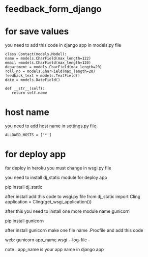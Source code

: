 # feedback_form_django

# for save values 

you need to add this code in django app in models.py file
   ```shell
   class Contact(models.Model):
   name = models.CharField(max_length=122)
   email =models.CharField(max_length=120)
   department = models.CharField(max_length=20)
   roll_no = models.CharField(max_length=20)
   feedback_text = models.TextField()
   date = models.DateField()

   def __str__(self):
      return self.name
   ```
   

# host name

you need to add host name in settings.py file

   ```shell
   ALLOWED_HOSTS = ['*']
   ```
   
# for deploy app

for deploy in heroku you must change in wsgi.py file

you need to install dj_static module for deploy app

   pip install dj_static
   
after install add this code to wsgi.py file
   from dj_static import Cling
   application = Cling(get_wsgi_application())
   
   
after this you need to install one more module name gunicorn

   pip install gunicorn


after install gunicorn make one file name .Procfile and add this code
   
   web: gunicorn app_name.wsgi --log-file -
   
note : 
app_name is your app name in django app



